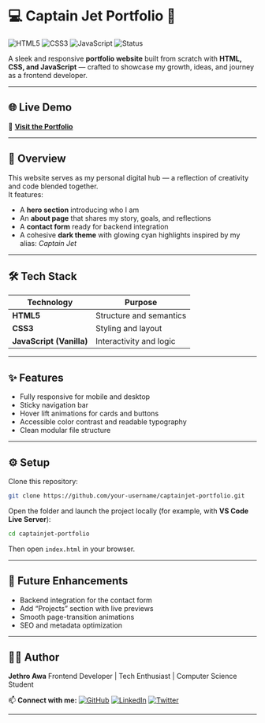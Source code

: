 # 💻 Captain Jet Portfolio 🚀  

![HTML5](https://img.shields.io/badge/HTML5-E34F26?style=flat-square&logo=html5&logoColor=white)
![CSS3](https://img.shields.io/badge/CSS3-1572B6?style=flat-square&logo=css3&logoColor=white)
![JavaScript](https://img.shields.io/badge/JavaScript-F7DF1E?style=flat-square&logo=javascript&logoColor=black)
![Status](https://img.shields.io/badge/Status-In%20Progress-yellow?style=flat-square)

A sleek and responsive **portfolio website** built from scratch with **HTML, CSS, and JavaScript** — crafted to showcase my growth, ideas, and journey as a frontend developer.

---

## 🌐 Live Demo  
🔗 **[Visit the Portfolio](#)** <!-- Replace with your deployed link -->

---

## 🧭 Overview  
This website serves as my personal digital hub — a reflection of creativity and code blended together.  
It features:  
- A **hero section** introducing who I am  
- An **about page** that shares my story, goals, and reflections  
- A **contact form** ready for backend integration  
- A cohesive **dark theme** with glowing cyan highlights inspired by my alias: *Captain Jet*  

---

## 🛠️ Tech Stack  
| Technology | Purpose |
|-------------|----------|
| **HTML5** | Structure and semantics |
| **CSS3** | Styling and layout |
| **JavaScript (Vanilla)** | Interactivity and logic |

---

## ✨ Features  
- Fully responsive for mobile and desktop  
- Sticky navigation bar  
- Hover lift animations for cards and buttons  
- Accessible color contrast and readable typography  
- Clean modular file structure  

---

## ⚙️ Setup  

Clone this repository:  
```bash
git clone https://github.com/your-username/captainjet-portfolio.git
````

Open the folder and launch the project locally (for example, with **VS Code Live Server**):

```bash
cd captainjet-portfolio
```

Then open `index.html` in your browser.

---

## 🔮 Future Enhancements

* Backend integration for the contact form
* Add “Projects” section with live previews
* Smooth page-transition animations
* SEO and metadata optimization

---

## 👨‍🚀 Author

**Jethro Awa**
Frontend Developer | Tech Enthusiast | Computer Science Student

📫 **Connect with me:**
[![GitHub](https://img.shields.io/badge/GitHub-181717?style=flat-square\&logo=github\&logoColor=white)](#)
[![LinkedIn](https://img.shields.io/badge/LinkedIn-0A66C2?style=flat-square\&logo=linkedin\&logoColor=white)](#)
[![Twitter](https://img.shields.io/badge/Twitter-1DA1F2?style=flat-square\&logo=twitter\&logoColor=white)](#)

---

